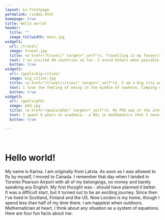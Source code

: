 ```yaml
---
layout: kz-frontpage
permalink: /index.html
homepage: true
title: Hello world!
header:
  title: ""
  image_fullwidth: main.jpg
widget1:
  url: /travel/
  image: travel.jpg
  title: <a href="/travel/" target="_self">1. Travelling is my favourite thing in life.</a>
  text: I've visited 40 countries so far. I avoid hotels when possible and I dislike tourist attractions. For me travelling is about exploring nature, architecture, cuisines and cultures around the world. Instead of visiting art galleries, I prefer to go for a walk looking for graffiti art. At night I prefer to wander around a busy port instead of pub crawling.
  button: true
widget2:
  url: /goals/big-cities/
  image: big_cities.jpg
  title: <a href="/travel/cities/" target="_self">2. I am a big city addict.</a>
  text: I love the feeling of being in the middle of nowhere. Camping deep in a desert and hiking from the last stop of a rarely used train line are amongst the happiest memories I have. But in the long term, I only truly feel alive when I live in a big city. I'd love to spend some time living in Mexico City, Singapore and Mumbai. My goal is to visit all cities with over 5 million people.
  button: true
widget3:
  url: /goals/phd/
  image: phd.jpg
  title: <a href="/goals/phd/" target="_self">3. My PhD was at the interface of computer science and biology.</a>
  text: I spent 8 years in academia - a BSc in mathematics that I never finished, an MSc in mathematics and finally a PhD at UCL. If you are considering whether to do a PhD or if you are already doing one and are feeling stuck, do get in touch. I'm good at asking the right questions to help you figure out what is right for you.
  button: true

---
```


<br/>
<h1>Hello world!</h1>

My name is Karina. 
I am originally from Latvia. 
As soon as I was allowed to fly by myself, I moved to Canada. 
I remember that day when I landed in Toronto Pearson Airport with all of my belongings, no money and barely speaking any English.
My first thought was - should have planned it better.
It was a difficult start, but it turned out to be an exciting journey.
Since then I've lived in Scotland, Finland and the US.
Now London is my home, though I spend less than half of my time there.
I am happiest when outdoors.
Mathematician at heart, I think about any situation as a system of equations.
Here are four fun facts about me:
